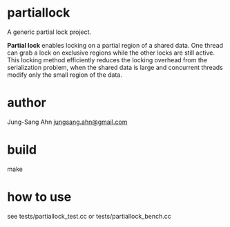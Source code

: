 partiallock
===========
A generic partial lock project.

**Partial lock** enables locking on a partial region of a shared data. One thread can grab a lock on exclusive regions while the other locks are still active. This locking method efficiently reduces the locking overhead from the serialization problem, when the shared data is large and concurrent threads modify only the small region of the data.


author
======
Jung-Sang Ahn <jungsang.ahn@gmail.com>


build
=====
make


how to use
==========
see tests/partiallock_test.cc or tests/partiallock_bench.cc
